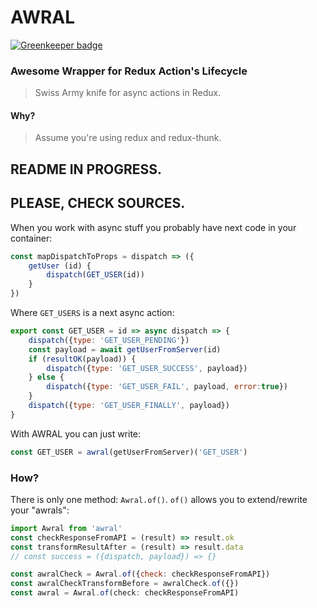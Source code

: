 # AWRAL

[![Greenkeeper badge](https://badges.greenkeeper.io/Metnew/awral.svg)](https://greenkeeper.io/)

### Awesome Wrapper for Redux Action's Lifecycle
> Swiss Army knife for async actions in Redux.

#### Why?
> Assume you're using redux and redux-thunk.

## README IN PROGRESS.
## PLEASE, CHECK SOURCES.

When you work with async stuff you probably have next code in your container:
```js
const mapDispatchToProps = dispatch => ({
	getUser (id) {
		dispatch(GET_USER(id))
	}
})
```
Where `GET_USERS` is a next async action:
```js
export const GET_USER = id => async dispatch => {
	dispatch({type: 'GET_USER_PENDING'})
	const payload = await getUserFromServer(id)
	if (resultOK(payload)) {
		dispatch({type: 'GET_USER_SUCCESS', payload})
	} else {
		dispatch({type: 'GET_USER_FAIL', payload, error:true})
	}
	dispatch({type: 'GET_USER_FINALLY', payload})
}

```

With AWRAL you can just write:
```js
const GET_USER = awral(getUserFromServer)('GET_USER')
```

### How?
There is only one method: `Awral.of()`. `of()` allows you to extend/rewrite your "awrals":
```js
import Awral from 'awral'
const checkResponseFromAPI = (result) => result.ok
const transformResultAfter = (result) => result.data
// const success = ({dispatch, payload}) => {}

const awralCheck = Awral.of({check: checkResponseFromAPI})
const awralCheckTransformBefore = awralCheck.of({})
const awral = Awral.of(check: checkResponseFromAPI)

```
